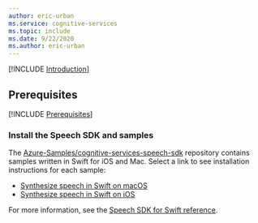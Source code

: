 ```yaml
---
author: eric-urban
ms.service: cognitive-services
ms.topic: include
ms.date: 9/22/2020
ms.author: eric-urban
---
```


[!INCLUDE [Introduction](intro.md)]

## Prerequisites

[!INCLUDE [Prerequisites](../common/azure-prerequisites.md)]

### Install the Speech SDK and samples

The [Azure-Samples/cognitive-services-speech-sdk](https://github.com/Azure-Samples/cognitive-services-speech-sdk) repository contains samples written in Swift for iOS and Mac. Select a link to see installation instructions for each sample:

* [Synthesize speech in Swift on macOS](https://github.com/Azure-Samples/cognitive-services-speech-sdk/tree/master/quickstart/swift/macos/text-to-speech)
* [Synthesize speech in Swift on iOS](https://github.com/Azure-Samples/cognitive-services-speech-sdk/tree/master/quickstart/swift/ios/text-to-speech)

For more information, see the [Speech SDK for Swift reference](/objectivec/cognitive-services/speech/).

